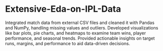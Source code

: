 # Extensive-Eda-on-IPL-Data
Integrated match data from external CSV files and cleaned it with Pandas and NumPy, handling missing values and outliers. Developed visualizations like bar plots, pie charts, and heatmaps to examine team wins, player performance, and seasonal trends. Provided actionable insights on target runs, margins, and performance to aid data-driven decisions.
